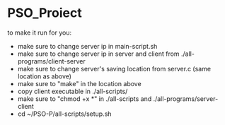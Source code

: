 # PSO_Proiect

to make it run for you:
 - make sure to change server ip in main-script.sh
 - make sure to change server ip in server and client from ./all-programs/client-server
 - make sure to change server's saving location from server.c (same location as above)
 - make sure to "make" in the location above
 - copy client executable in ./all-scripts/
 - make sure to "chmod +x *" in ./all-scripts and ./all-programs/server-client
 - cd ~/PSO-P/all-scripts/setup.sh
